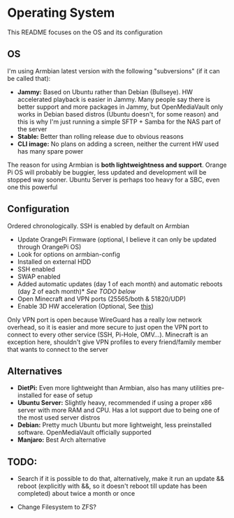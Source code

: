 # Operating System
This README focuses on the OS and its configuration

## OS
I'm using Armbian latest version with the following "subversions" (if it can be called that):
- **Jammy:** Based on Ubuntu rather than Debian (Bullseye). HW accelerated playback is easier in Jammy. Many people say there is better support and more packages in Jammy, but OpenMediaVault only works in Debian based distros (Ubuntu doesn't, for some reason) and this is why I'm just running a simple SFTP + Samba for the NAS part of the server
- **Stable:** Better than rolling release due to obvious reasons
- **CLI image:** No plans on adding a screen, neither the current HW used has many spare power

The reason for using Armbian is **both lightweightness and support**. Orange Pi OS will probably be buggier, less updated and development will be stopped way sooner. Ubuntu Server is perhaps too heavy for a SBC, even one this powerful

## Configuration
Ordered chronologically. SSH is enabled by default on Armbian
- Update OrangePi Firmware (optional, I believe it can only be updated through OrangePi OS)
- Look for options on armbian-config
- Installed on external HDD
- SSH enabled
- SWAP enabled
- Added automatic updates (day 1 of each month) and automatic reboots (day 2 of each month)* _See TODO below_
- Open Minecraft and VPN ports (25565/both & 51820/UDP)
- Enable 3D HW acceleration (Optional, See [this](https://www.armbian.com/orangepi-5/))

Only VPN port is open because WireGuard has a really low network overhead, so it is easier and more secure to just open the VPN port to connect to every other service (SSH, Pi-Hole, OMV...). Minecraft is an exception here, shouldn't give VPN profiles to every friend/family member that wants to connect to the server

## Alternatives
- **DietPi:** Even more lightweight than Armbian, also has many utilities pre-installed for ease of setup
- **Ubuntu Server:** Slightly heavy, recommended if using a proper x86 server with more RAM and CPU. Has a lot support due to being one of the most used server distros
- **Debian:** Pretty much Ubuntu but more lightweight, less preinstalled software. OpenMediaVault officially supported
- **Manjaro:** Best Arch alternative

## TODO:
* Search if it is possible to do that, alternatively, make it run an update && reboot (explicitly with &&, so it doesn't reboot till update has been completed) about twice a month or once
- Change Filesystem to ZFS?
